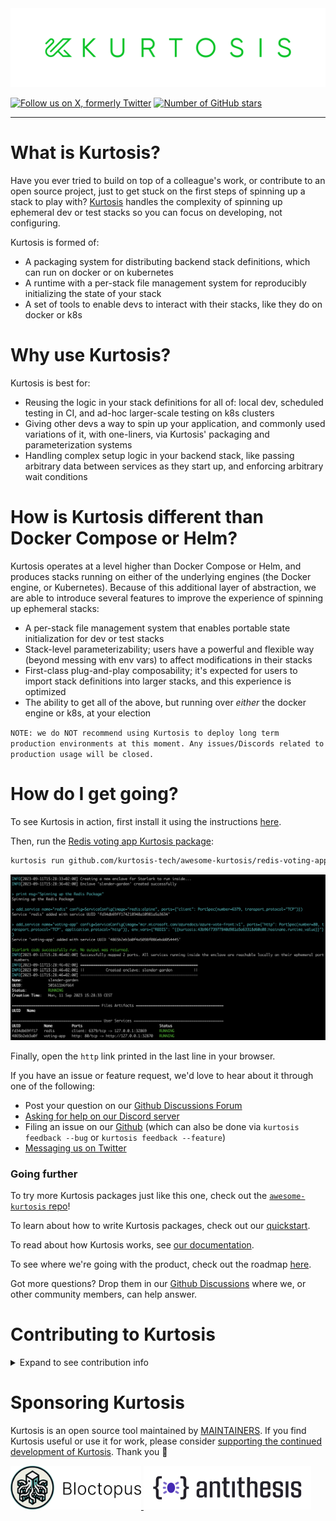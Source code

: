 
<img src="./readme-static-files/logo.png" width="1200">

[![Follow us on X, formerly Twitter](https://img.shields.io/twitter/follow/KurtosisTech?style=social)](https://twitter.com/Kurtosistech)
[![Number of GitHub stars](https://img.shields.io/github/stars/kurtosis-tech/kurtosis)](https://github.com/kurtosis-tech/kurtosis/stargazers)

----

What is Kurtosis?
=================

Have you ever tried to build on top of a colleague's work, or contribute to an open source project, just to get stuck on the first steps of spinning up a stack to play with? [Kurtosis](https://www.kurtosis.com) handles the complexity of spinning up ephemeral dev or test stacks so you can focus on developing, not configuring.

Kurtosis is formed of:
- A packaging system for distributing backend stack definitions, which can run on docker or on kubernetes
- A runtime with a per-stack file management system for reproducibly initializing the state of your stack
- A set of tools to enable devs to interact with their stacks, like they do on docker or k8s

Why use Kurtosis?
=========================

Kurtosis is best for:

- Reusing the logic in your stack definitions for all of: local dev, scheduled testing in CI, and ad-hoc larger-scale testing on k8s clusters
- Giving other devs a way to spin up your application, and commonly used variations of it, with one-liners, via Kurtosis' packaging and parameterization systems
- Handling complex setup logic in your backend stack, like passing arbitrary data between services as they start up, and enforcing arbitrary wait conditions

How is Kurtosis different than Docker Compose or Helm?
==========================

Kurtosis operates at a level higher than Docker Compose or Helm, and produces stacks running on either of the underlying engines (the Docker engine, or Kubernetes).
Because of this additional layer of abstraction, we are able to introduce several features to improve the experience of spinning up ephemeral stacks:

- A per-stack file management system that enables portable state initialization for dev or test stacks
- Stack-level parameterizability; users have a powerful and flexible way (beyond messing with env vars) to affect modifications in their stacks
- First-class plug-and-play composability; it's expected for users to import stack definitions into larger stacks, and this experience is optimized
- The ability to get all of the above, but running over _either_ the docker engine or k8s, at your election

`NOTE: we do NOT recommend using Kurtosis to deploy long term production environments at this moment. Any issues/Discords related to production usage will be closed.`

How do I get going?
===================
To see Kurtosis in action, first install it using the instructions [here](https://docs.kurtosis.com/install).

Then, run the [Redis voting app Kurtosis package](https://github.com/kurtosis-tech/awesome-kurtosis/tree/main/redis-voting-app):

```bash
kurtosis run github.com/kurtosis-tech/awesome-kurtosis/redis-voting-app
```

<img src="./readme-static-files/redis-voting-app-run-output.png">

Finally, open the `http` link printed in the last line in your browser.

If you have an issue or feature request, we'd love to hear about it through one of the following:
- Post your question on our [Github Discussions Forum](https://github.com/kurtosis-tech/kurtosis/discussions/new?category=q-a)
- [Asking for help on our Discord server][discord]
- Filing an issue on our [Github](https://github.com/kurtosis-tech/kurtosis/issues/new/choose) (which can also be done via `kurtosis feedback --bug` or `kurtosis feedback --feature`)
- [Messaging us on Twitter][twitter]

### Going further

To try more Kurtosis packages just like this one, check out the [`awesome-kurtosis` repo][awesome-kurtosis]! 

To learn about how to write Kurtosis packages, check out our [quickstart][quickstart-reference].

To read about how Kurtosis works, see [our documentation][docs].

To see where we're going with the product, check out the roadmap [here](https://github.com/kurtosis-tech/kurtosis/wiki/Short%E2%80%90term-Roadmap).

Got more questions? Drop them in our [Github Discussions](https://github.com/kurtosis-tech/kurtosis/discussions/new?category=q-a) where we, or other community members, can help answer.

Contributing to Kurtosis
========================

<details>
<summary>Expand to see contribution info</summary>

See our [CONTRIBUTING](./CONTRIBUTING.md) file.

Repository Structure
--------------------

This repository is structured as a monorepo, containing the following projects:
- `container-engine-lib`: Library used to abstract away container engine being used by the [enclave][enclave].
- `core`: Container launched inside an [enclave][enclave] to coordinate its state
- `engine`: Container launched to coordinate [enclaves][enclave]
- `api`: Defines the API of the Kurtosis platform (`engine` and `core`)
- `cli`: Produces CLI binary, allowing interaction with the Kurtosis system
- `docs`: Documentation that is published to [docs.kurtosis.com](docs)
- `internal_testsuites`: End to end tests

Dev Dependencies (Nix)
----------------

Install the [Nix package manager](https://nixos.org/download).
```bash
sh <(curl -L https://nixos.org/nix/install)
```

And enable some Nix flags (alternatively you can add `--extra-experimental-features 'nix-command flakes'` every time calling the `nix` command):
```bash
mkdir -p ~/.config/nix
echo "experimental-features = nix-command flakes" >> ~/.config/nix/nix.conf
```

And to bring the environment up, just open a new shell terminal, go to the root folder of the repo and run:
```bash
nix  develop
```

This will download all dev deps and setup the environment accordingly.

You can also use the [`direnv`](https://direnv.net/) to automatically load the environment when entering the main folder or using a plugin in your preferred IDE:
- `vscode`: [mkhl.direnv](https://github.com/direnv/direnv-vscode)
- `jet brains`: [Direnv integration](https://plugins.jetbrains.com/plugin/15285-direnv-integration)

Direnv can also be easily installed with Nix (or [HomeBrew](https://formulae.brew.sh/formula/direnv) if you prefer):
```bash
nix-env -f '<nixpkgs>' -iA direnv
```

Now you just to add the direnv hook to your shell:
```bash
echo 'eval "$(direnv hook bash)"' >> ~/.bashrc
# or for ZSH
echo 'eval "$(direnv hook zsh)"' >> ~/.zshrc
```

Now next time you open a new shell terminal and go to repo's folder you environment will update and load automatically.

Dev Dependencies (Manual install)
----------------

The commands below assume that the env variable BREW_PREFIX contains the brew prefix.
```bash
BREW_PREFIX="$(brew --prefix)"
```

#### Bash (5 or above)

On MacOS:
```bash
# Install modern version of bash, the one that ships on MacOS is too old
brew install bash
# Allow bash as shell
echo "${BREW_PREFIX}/bin/bash" | sudo tee -a /etc/shells
# Optional: make bash your default shell
chsh -s "${BREW_PREFIX}/bin/bash"
```

#### Git

On MacOS:
```bash
# Install modern version of git, the one that ships on MacOS can be too old
brew install git
```

#### Docker

On MacOS:
```bash
brew install docker
```

#### Go (1.23 or above)

On MacOS:
```bash
brew install go@1.23
# Add the Go binary dir to your PATH
PATH="${BREW_PREFIX}/opt/go@1.23/bin:$PATH"
# Add the GOPATH bin dir to your PATH
PATH="${HOME}/go/bin:$PATH"
```

On Ubuntu:
```bash
wget https://go.dev/dl/go1.23.7.linux-amd64.tar.gz
tar -C /usr/local -zxf go1.23.7.linux-amd64.tar.gz
# Add the following to your bashrc or equivalent.
export PATH=$PATH:/usr/local/go/bin
```

#### Goreleaser

On MacOS:
```bash
brew install goreleaser/tap/goreleaser
```

On Ubuntu:
```bash
echo 'deb [trusted=yes] https://repo.goreleaser.com/apt/ /' | sudo tee /etc/apt/sources.list.d/goreleaser.list
sudo apt update
sudo apt install goreleaser
```

#### Node (20.* or above) and Yarn

On MacOS, using `NVM`:
```bash
brew install nvm
mkdir ~/.nvm
nvm install 20.11.0
npm install -g yarn
```

On Ubuntu, using `NVM`:
```bash
curl https://raw.githubusercontent.com/creationix/nvm/master/install.sh | bash
source ~/.bashrc
nvm install 20.11.0
npm install -g yarn
```

#### Rust

On MacOS, Ubuntu:
```bash
curl --proto '=https' --tlsv1.2 -sSf https://sh.rustup.rs | sh
```

#### Go and Typescript protobuf compiler binaries

On MacOS:
```bash
brew install protoc-gen-go
brew install protoc-gen-go-grpc
go install connectrpc.com/connect/cmd/protoc-gen-connect-go@latest
yarn global add ts-protoc-gen
yarn global add grpc-tools
```

On Ubuntu:
```bash
go install google.golang.org/grpc/cmd/protoc-gen-go@latest
go install google.golang.org/grpc/cmd/protoc-gen-go-grpc@latest
go install connectrpc.com/connect/cmd/protoc-gen-connect-go@latest
yarn global add ts-protoc-gen
yarn global add grpc-tools
```

#### OpenAPI generators for Go and Typescript

On MacOS:
```bash
go install github.com/deepmap/oapi-codegen/cmd/oapi-codegen@v1.16.2
yarn global add openapi-typescript@7.0.0-next.5
```

On Ubuntu:
```bash
go install github.com/deepmap/oapi-codegen/cmd/oapi-codegen@v1.16.2
yarn global add openapi-typescript@7.0.0-next.5
```

Build Instructions
------------------

To build the entire project, run:

```bash
./scripts/build.sh
```

To only build a specific project, run the script on `./PROJECT/PATH/script/build.sh`, for example:

```bash
./container-engine-lib/scripts/build.sh
./core/scripts/build.sh
./api/scripts/build.sh
./engine/scripts/build.sh
./cli/scripts/build.sh
```


If there are any changes to the Protobuf files in the `api` subdirectory, the Protobuf bindings must be regenerated:

```bash
./api/scripts/regenerate-protobuf-bindings.sh
```

Running Dev Version
----------------------

After building the project, run `./cli/cli/scripts/launch-cli.sh` just like you would the kurtosis command. This will launch the latest locally built version of the CLI, which will also start the engine and core containers using their latest built images.

You can verify this by running `./cli/cli/launch-cli.sh engine status` and
```
A Kurtosis engine is running with the following info:
Version:   53d823 <-- or `-dirty` depending on the commit
```

The version will be identical to the version on the latest dev versions of the engine image created - (can verify with `docker images`). Enclaves started by the engine will be started with the same version as the engine. 

If you'd like to specify a different core image version than that of the engine, you can do so with the `--api-container-version` flag on `enclave add` (e.g. `./cli/cli/scripts/build.sh enclave add --api-container-version <image tag>`).

If you are working on multiple dev versions of the engine at a time, you can use `engine restart --version <image tag>` to specify exactly what version of the engine to use.

For frequent contributors, we recommend attaching an alias to `kurtosis` and `./cli/cli/scripts/launch-cli.sh`. 

```bash
alias kt="kurtosis"
alias dkt="$(pwd)/cli/cli/scripts/launch-cli.sh"
```

If you want tab completion on the recently built CLI, you can alias it to `kurtosis`:

```bash
alias kurtosis="$(pwd)/cli/cli/scripts/launch-cli.sh"
kurtosis enclave add
```

Unit Test Instructions
----------------------
Build scripts also run unit tests as part of the build process.

For all Go modules, run `go test ./...` on the module folder. For example:

```bash
cd cli/cli/
go test ./...
```

E2E Test Instructions
---------------------

Each project's build script also runs the unit tests inside the project. Running `./script/build.sh` will guarantee that all unit tests in the monorepo pass.

To run the end-to-end tests:

1. Make sure Docker is running

```console
$ docker --version
Docker version X.Y.Z
```

2. Make sure Kurtosis Engine is running

```console
$ kurtosis engine status
A Kurtosis engine is running with the following info:
Version:   0.X.Y
```

3. Run `test.sh` script

```console
$ ./internal_testsuites/scripts/test.sh
```

If you are developing the Typescript test, make sure that you have first built `api/typescript`. Any
changes made to the Typescript package within `api/typescript` aren't hot loaded as of 2022-09-29.

Run Debug Instructions (for Golang code so far)
----------------------------------------------

For running CLI with Golang remote debug:

1. Build the CLI dev binary and run the command you want to debug (kurtosis version in this example), this will start the debug server and will wait for a client connection
```bash
cli/cli/scripts/build.sh
source ./scripts/set_kt_alias.sh
ktdebug version
```
2. Open the command's file you want to debug
3. Add the breakpoint in the line where you want to stop the cursor
<img src="./readme-static-files/goland-breakpoint.png" />
4. Then choose the "CLI-remote-debug" run configuration in the "run panel"
5. Press the "debug" button
<img src="./readme-static-files/goland-debug-button.png" />
6. Use the debug panel to inspect the variables value and continue with the debug flow
<img src="./readme-static-files/goland-debug-panel.png" />


For running CLI with Delve debug client:

1. Build the CLI dev binary and run the command you want to debug (kurtosis version in this example), but first pass "dlv-terminal" as the first argument (this will start the Delve client in the terminal)
```bash
cli/cli/scripts/build.sh
source ./scripts/set_kt_alias.sh
ktdebug dlv-terminal version
```
2. You can add a new breakpoint using the terminal client and the `break` command
```bash
(dlv) break version.run:1
```
3. You can move the cursor to the breakpoint created in the previous step with the `continue` command
```bash
(dlv) continue
```
<img src="./readme-static-files/dlv-terminal.png" />
4. You can see [more Delve commands here][delve-docs]


For running Kurtosis engine with Golang remote debug:

1. Run the main build script with the first argument `debug_mode` as true. This will generate a new Kurtosis engine container image which will contain the `debug` suffix in the name.
```bash
scripts/build.sh true 
```
2. Add the breakpoint in the line where you want to stop the cursor
   <img src="./readme-static-files/goland-engine-breakpoint.png" />
3. Run the engine in debug mode with the `ktdev engine start --debug-mode` or the `ktdev engine restart --debug-mode` commands
```bash
source ./scripts/set_kt_alias.sh
ktdev engine start --debug-mode 
```
4. Then choose the "Engine-remote-debug" run configuration in the "run panel"
5. Press the "debug" button
   <img src="./readme-static-files/goland-engine-debug-button.png" />
6. Make a call to the engine's server (you can use the Kurtosis CLI or Postman) in order to reach out the breakpoint in the code
7. Use the debug panel to inspect the variables value and continue with the debug flow
   <img src="./readme-static-files/goland-debug-panel.png" />
8. You can debug the CLI and the Kurtosis engine's server at the same time by running it with `ktdebug` instead of `ktdev` mentioned in a previous step, remember to run both remote debug configurations in the Goland IDE.
```bash
source ./scripts/set_kt_alias.sh
ktdebug engine start
```

Additional steps if you are debugging Kurtosis engine in K8s:

1. Upload the engine's image for debug to the K8s cluster
```bash
# for example:
k3d image load kurtosistech/engine:5ec6eb-dirty-debug
```
2. Run the port-forward script before pressing the debug button in Golang (in another terminal instance) to bind the host's port to the container's debug server port
```bash
scripts/port-forward-engine-debug.sh
```
3. Do not forget to run the Kurtosis gateway after calling the engine's server (in another terminal instance also)
```bash
ktdev gateway
```

For running Kurtosis APIC with Golang remote debug:
1. Run the main build script with the first argument `debug_mode` as true. This will generate a new Kurtosis APIC container image which will contain the `debug` suffix in the name.
```bash
scripts/build.sh true 
```
2. Add the breakpoint in the line where you want to stop the cursor.
   <img src="./readme-static-files/goland-apic-breakpoint.png" />
3. Run the Kurtosis engine in debug more or not depending on if you want to also debug the engine.
```bash
source ./scripts/set_kt_alias.sh
ktdev engine start --debug-mode

OR

ktdev engine start # you will have to build the engine in the regular way `engine/scripts/build.sh` if you choose this version
```
4. Add a new enclave in debug mode with the `enclave add` command and passing the `debug-mode` flag. This will create a new APIC container with the debug server port bounded and waiting for a connection.
IMPORTANT: You can only run one enclave in debug mode so far, if you want to run another one it will fail due the debug port is already in use, 
```bash
ktdev enclave add --debug-mode 
```
5. Then choose the "APIC-remote-debug" run configuration in the "run panel"
6. Press the "debug" button
   <img src="./readme-static-files/goland-apic-debug-button.png" />
7. Find the APIC's GRPC server port in the host machine (you can check it in Docker Desktop or using the Docker CLI, it's the one bounded with the container's 7443 port)
8. Make a call to the APIC's server (you can use the Kurtosis CLI or Postman) in order to reach out the breakpoint in the code
9. Use the debug panel to inspect the variables value and continue with the debug flow
   <img src="./readme-static-files/goland-debug-panel.png" />
10. You can debug the CLI, the Kurtosis engine's server and the Kurtosis APIC's server at the same time by running it with `ktdebug` instead of `ktdev` mentioned in a previous step, remember to run the three remote debug configurations in the Goland IDE.
```bash
source ./scripts/set_kt_alias.sh
ktdev engine start --debug-mode
ktdebug enclave add
```

Additional steps if you are debugging Kurtosis engine in K8s:

1. Upload the APIC's image for debug to the K8s cluster
```bash
# for example:
k3d image load kurtosistech/core:5ec6eb-dirty-debug
```
2. Run the port-forward script before pressing the debug button in Golang (in another terminal instance) to bind the host's port to the container's debug server port
```bash
scripts/port-forward-apic-debug.sh enclave-name
```
3. Do not forget to run the Kurtosis gateway after calling the APIC's server (in another terminal instance also)
```bash
ktdev gateway
```

</details>

Sponsoring Kurtosis
========================
Kurtosis is an open source tool maintained by [MAINTAINERS](./MAINTAINERS.md). If you find Kurtosis useful or use it for work, please consider [supporting the continued development of Kurtosis](https://github.com/sponsors/tedim52). Thank you 🙏 

<p>
  <a href="https://www.bloctopus.io/">
    <picture>
      <source media="(prefers-color-scheme: dark)" srcset="https://raw.githubusercontent.com/tedim52/.github/refs/heads/main/content/sponsors/bloctopus-dark.png">
      <img alt="bloctopus logo" src="https://raw.githubusercontent.com/tedim52/.github/refs/heads/main/content/sponsors/bloctopus-light.png" width="auto" height="70">
    </picture>
  </a>
  <a href="https://antithesis.com/">
    <picture>
      <source media="(prefers-color-scheme: dark)" srcset="https://raw.githubusercontent.com/tedim52/.github/refs/heads/main/content/sponsors/antithesis-dark.svg">
      <img alt="antithesis logo" src="https://raw.githubusercontent.com/tedim52/.github/refs/heads/main/content/sponsors/antithesis-light.svg" width="auto" height="70">
    </picture>
  </a>
</p>

<!-------- ONLY LINKS BELOW THIS POINT -------->
[enclave]: https://docs.kurtosis.com/advanced-concepts/enclaves
[awesome-kurtosis]: https://github.com/kurtosis-tech/awesome-kurtosis#readme
[quickstart-reference]: https://docs.kurtosis.com/quickstart
[discord]: https://discord.gg/6Jjp9c89z9
[kurtosis-tech]: https://github.com/kurtosis-tech
[docs]: https://docs.kurtosis.com
[twitter]: https://twitter.com/KurtosisTech
[starlark-explanation]: https://docs.kurtosis.com/explanations/starlark
[stackoverflow-2022-developer-survey--other-tools]: https://survey.stackoverflow.co/2022/#most-popular-technologies-tools-tech-prof
[delve-docs]: https://github.com/go-delve/delve/blob/master/Documentation/cli/README.md
